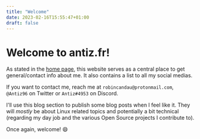 ```yaml
---
title: "Welcome"
date: 2023-02-16T15:55:47+01:00
draft: false
---
```


# Welcome to antiz.fr!

As stated in the [home page](https://antiz.fr), this website serves as a central place to get general/contact info about me. It also contains a list to all my social medias.  
  
If you want to contact me, reach me at `robincandau@protonmail.com`, `@Antiz96` on Twitter or `Antiz#4953` on Discord.  
  
I'll use this blog section to publish some blog posts when I feel like it. They will *mostly* be about Linux related topics and potentially a bit technical (regarding my day job and the various Open Source projects I contribute to).  
  
Once again, welcome! :smile:  
